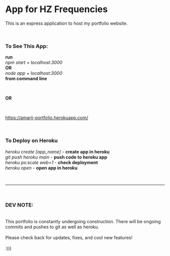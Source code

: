 # App for HZ Frequencies

This is an express application to host my portfolio website. 
<br>



<br>

### To See This App:
<strong>run</strong>
<br>
*npm start + localhost:3000* 
<br>
<strong>OR</strong> 
<br>
*node app + localhost:3000* 
<br>
<strong>from command line</strong>

<br>

<strong>OR</strong>

<br>

https://amarij-portfolio.herokuapp.com/

<br>

### To Deploy on Heroku
*heroku create [app_name]* - <strong>create app in heroku</strong> <br>
*git push heroku main* - <strong>push code to heroku app</strong> <br>
*heroku ps:scale web=1* - <strong>check deployment</strong> <br>
*heroku open* - <strong>open app in heroku</strong> <br>

<br>

<hr>
<br>

### DEV NOTE:
<br>
This portfolio is constantly undergoing construction. There will be ongoing commits and pushes to git as well as heroku. <br>
<br>
Please check back for updates, fixes, and cool new features! <br>
<br>
:)))